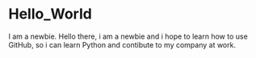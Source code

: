 # Hello_World
I am a newbie. 
Hello there, i am a newbie and i hope to learn how to use GitHub, so i can learn Python and contibute to my company at work. 
